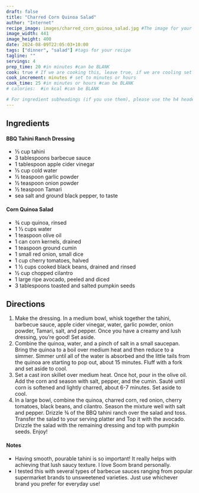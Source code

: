 ```yaml
---
draft: false
title: "Charred Corn Quinoa Salad"
author: "Internet"
recipe_image: images/charred_corn_quinoa_salad.jpg #The image for your recipe
image_width: 441
image_height: 400
date: 2024-08-09T22:05:03+10:00
tags: ["dinner", "salad"] #tags for your recipe
tagline: ""
servings: 4
prep_time: 20 #in minutes #can be BLANK
cook: true # If we are cooking this, leave true, if we are cooling set to false
cook_increment: minutes # set to minutes or hours
cook_time: 25 #in minutes or hours #can be BLANK
# calories:  #in kcal #can be BLANK

# For ingredient subheadings (if you use them), please use the h4 header.  For print view I have those elements targeted
---
```



## Ingredients

#### BBQ Tahini Ranch Dressing
- ⅓ cup tahini
- 3 tablespoons barbecue sauce
- 1 tablespoon apple cider vinegar
- ⅓ cup cold water
- ½ teaspoon garlic powder
- ½ teaspoon onion powder
- ½ teaspoon Tamari
- sea salt and ground black pepper, to taste

#### Corn Quinoa Salad
- ¾ cup quinoa, rinsed
- 1 ⅓ cups water
- 1 teaspoon olive oil
- 1 can corn kernels, drained
- 1 teaspoon ground cumin
- 1 small red onion, small dice
- 1 cup cherry tomatoes, halved
- 1 ½ cups cooked black beans, drained and rinsed
- ½ cup chopped cilantro
- 1 large ripe avocado, peeled and diced
- 3 tablespoons toasted and salted pumpkin seeds

## Directions

1. Make the dressing. In a medium bowl, whisk together the tahini, barbecue sauce, apple cider vinegar, water, garlic powder, onion powder, Tamari, salt, and pepper. Once you have a creamy and lush dressing, you’re good! Set aside.
2. Combine the quinoa, water, and a pinch of salt in a small saucepan. Bring the quinoa to a boil over medium heat and then reduce to a simmer. Simmer until all of the water is absorbed and the little tails from the quinoa are starting to pop out, about 15 minutes. Fluff with a fork and set aside to cool.
3. Set a cast iron skillet over medium heat. Once hot, pour in the olive oil. Add the corn and season with salt, pepper, and the cumin. Sauté until corn is softened and lightly charred, about 6-7 minutes. Set aside to cool.
4. In a large bowl, combine the quinoa, charred corn, red onion, cherry tomatoes, black beans, and cilantro. Season the mixture well with salt and pepper. Drizzle ¾ of the BBQ tahini ranch over the salad and toss. Transfer the salad to your serving platter and Top it with the avocado. Drizzle the salad with the remaining dressing and top with pumpkin seeds. Enjoy!

#### Notes
* Having smooth, pourable tahini is so important! It really helps with achieving that lush saucy texture. I love Soom brand personally. 
* I tested this with several types of barbecue sauces ranging from popular supermarket brands to unsweetened varieties. Just use whichever brand you prefer for everyday use!